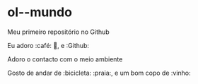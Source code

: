 # ol--mundo

Meu primeiro repositório no Github

Eu adoro :café: :cinema:, e :Github:

Adoro o contacto com o meio ambiente

Gosto de andar de :bicicleta: :praia:, e um bom copo de :vinho:
